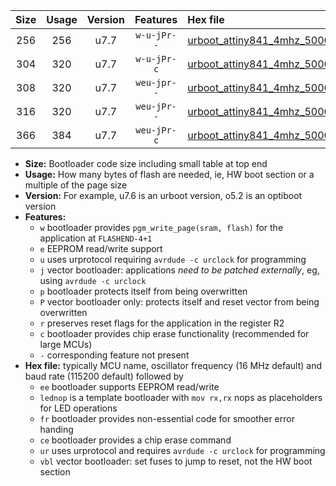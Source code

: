 |Size|Usage|Version|Features|Hex file|
|:-:|:-:|:-:|:-:|:--|
|256|256|u7.7|`w-u-jPr--`|[urboot_attiny841_4mhz_500000bps_lednop_ur_vbl.hex](https://raw.githubusercontent.com/stefanrueger/urboot.hex/main/mcus/attiny841/fcpu_4mhz/500000_bps/urboot_attiny841_4mhz_500000bps_lednop_ur_vbl.hex)|
|304|320|u7.7|`w-u-jPr-c`|[urboot_attiny841_4mhz_500000bps_lednop_fr_ce_ur_vbl.hex](https://raw.githubusercontent.com/stefanrueger/urboot.hex/main/mcus/attiny841/fcpu_4mhz/500000_bps/urboot_attiny841_4mhz_500000bps_lednop_fr_ce_ur_vbl.hex)|
|308|320|u7.7|`weu-jpr--`|[urboot_attiny841_4mhz_500000bps_ee_lednop_ur_vbl.hex](https://raw.githubusercontent.com/stefanrueger/urboot.hex/main/mcus/attiny841/fcpu_4mhz/500000_bps/urboot_attiny841_4mhz_500000bps_ee_lednop_ur_vbl.hex)|
|316|320|u7.7|`weu-jPr--`|[urboot_attiny841_4mhz_500000bps_ee_ur_vbl.hex](https://raw.githubusercontent.com/stefanrueger/urboot.hex/main/mcus/attiny841/fcpu_4mhz/500000_bps/urboot_attiny841_4mhz_500000bps_ee_ur_vbl.hex)|
|366|384|u7.7|`weu-jPr-c`|[urboot_attiny841_4mhz_500000bps_ee_lednop_fr_ce_ur_vbl.hex](https://raw.githubusercontent.com/stefanrueger/urboot.hex/main/mcus/attiny841/fcpu_4mhz/500000_bps/urboot_attiny841_4mhz_500000bps_ee_lednop_fr_ce_ur_vbl.hex)|

- **Size:** Bootloader code size including small table at top end
- **Usage:** How many bytes of flash are needed, ie, HW boot section or a multiple of the page size
- **Version:** For example, u7.6 is an urboot version, o5.2 is an optiboot version
- **Features:**
  + `w` bootloader provides `pgm_write_page(sram, flash)` for the application at `FLASHEND-4+1`
  + `e` EEPROM read/write support
  + `u` uses urprotocol requiring `avrdude -c urclock` for programming
  + `j` vector bootloader: applications *need to be patched externally*, eg, using `avrdude -c urclock`
  + `p` bootloader protects itself from being overwritten
  + `P` vector bootloader only: protects itself and reset vector from being overwritten
  + `r` preserves reset flags for the application in the register R2
  + `c` bootloader provides chip erase functionality (recommended for large MCUs)
  + `-` corresponding feature not present
- **Hex file:** typically MCU name, oscillator frequency (16 MHz default) and baud rate (115200 default) followed by
  + `ee` bootloader supports EEPROM read/write
  + `lednop` is a template bootloader with `mov rx,rx` nops as placeholders for LED operations
  + `fr` bootloader provides non-essential code for smoother error handing
  + `ce` bootloader provides a chip erase command
  + `ur` uses urprotocol and requires `avrdude -c urclock` for programming
  + `vbl` vector bootloader: set fuses to jump to reset, not the HW boot section
